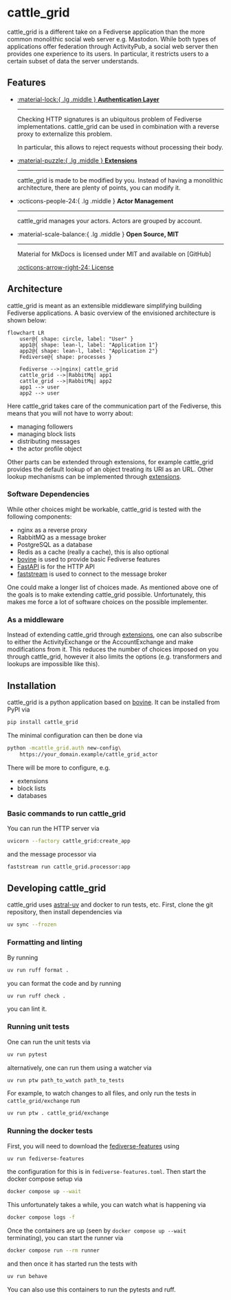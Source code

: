 # cattle_grid

cattle_grid is a different take on a Fediverse application
than the more common monolithic social web server e.g. Mastodon.
While both types of applications offer federation through
ActivityPub, a social web server then provides one experience
to its users. In particular, it restricts users to a certain
subset of data the server understands.

## Features

<div class="grid cards" markdown>

- [:material-lock:{ .lg .middle } __Authentication Layer__](./authentication/index.md)

    ---

    Checking HTTP signatures is an ubiquitous problem
    of Fediverse implementations. cattle_grid can
    be used in combination with a reverse proxy
    to externalize this problem.

    In particular, this allows to reject requests
    without processing their body.

- [:material-puzzle:{ .lg .middle } __Extensions__](./extensions/index.md)

    ---

    cattle_grid is made to be modified by you. Instead
    of having a monolithic architecture, there are
    plenty of points, you can modify it.

- :octicons-people-24:{ .lg .middle } __Actor Management__

    ----

    cattle_grid manages your actors. Actors are grouped by account.

- :material-scale-balance:{ .lg .middle } __Open Source, MIT__

    ---

    Material for MkDocs is licensed under MIT and available on [GitHub]

    [:octicons-arrow-right-24: License](#)

</div>

## Architecture

cattle_grid is meant as an extensible middleware
simplifying building Fediverse applications. A basic
overview of the envisioned architecture is shown below:

```mermaid
flowchart LR
    user@{ shape: circle, label: "User" }
    app1@{ shape: lean-l, label: "Application 1"}
    app2@{ shape: lean-l, label: "Application 2"}
    Fediverse@{ shape: processes }

    Fediverse -->|nginx| cattle_grid
    cattle_grid -->|RabbitMq| app1
    cattle_grid -->|RabbitMq| app2
    app1 --> user
    app2 --> user
```

Here cattle_grid takes care of the communication part
of the Fediverse, this means that you will not have
to worry about:

- managing followers
- managing block lists
- distributing messages
- the actor profile object

Other parts can be extended through extensions, for example
cattle_grid provides the default lookup of an object
treating its URI as an URL. Other lookup mechanisms can
be implemented through [extensions](./extensions/index.md).

### Software Dependencies

While other choices might be workable, cattle_grid is tested with the following components:

- nginx as a reverse proxy
- RabbitMQ as a message broker
- PostgreSQL as a database
- Redis as a cache (really a cache), this is also optional
- [bovine](https://bovine.readthedocs.io/en/latest/) is used to provide basic Fediverse features
- [FastAPI](https://fastapi.tiangolo.com/) is for the HTTP API
- [faststream](https://faststream.airt.ai/latest/) is used to connect to the message broker

One could make a longer list of choices made. As mentioned above one of the goals is to make extending cattle_grid possible. Unfortunately, this makes me force a lot of software choices on the possible implementer.

### As a middleware

Instead of extending cattle_grid through [extensions](./extensions/index.md), one can also subscribe to either the ActivityExchange or the AccountExchange and make modifications from it. This reduces the number of choices imposed on you through cattle_grid, however it also limits the options (e.g. transformers and lookups are impossible like this).

## Installation

cattle_grid is a python application based on [bovine](https://bovine.readthedocs.io/en/latest/). It can be installed from PyPI via

```bash
pip install cattle_grid
```

The minimal configuration can then be done via

```bash
python -mcattle_grid.auth new-config\
    https://your_domain.example/cattle_grid_actor
```

There will be more to configure, e.g.

- extensions
- block lists
- databases

### Basic commands to run cattle_grid

You can run the HTTP server via

```bash
uvicorn --factory cattle_grid:create_app
```

and the message processor via

```bash
faststream run cattle_grid.processor:app
```

## Developing cattle_grid

cattle_grid uses [astral-uv](https://docs.astral.sh/uv/) and
docker to run tests, etc. First, clone the git repository,
then install dependencies via

```bash
uv sync --frozen
```

### Formatting and linting

By running

```bash
uv run ruff format .
```

you can format the code and by running

```bash
uv run ruff check .
```

you can lint it.

### Running unit tests

One can run the unit tests via

```bash
uv run pytest
```

alternatively, one can run them using a watcher via

```bash
uv run ptw path_to_watch path_to_tests
```

For example, to watch changes to all files, and only
run the tests in `cattle_grid/exchange` run

```bash
uv run ptw . cattle_grid/exchange
```

### Running the docker tests

First, you will need to download the [fediverse-features](https://codeberg.org/helge/fediverse-features) using

```bash
uv run fediverse-features
```

the configuration for this is in `fediverse-features.toml`.
Then start the docker compose setup via

```bash
docker compose up --wait
```

This unfortunately takes a while, you can watch what is happening
via

```bash
docker compose logs -f
```

Once the containers are up (seen by `docker compose up --wait` terminating), you can start the runner via

```bash
docker compose run --rm runner
```

and then once it has started run the tests with

```bash
uv run behave
```

You can also use this containers to run the pytests and ruff.
